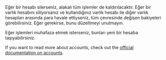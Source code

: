 Eğer bir hesabı silerseniz, alakalı tüm işlemler de kaldırılacaktır. Eğer bir varlık hesabını siliyorsanız ve kullandığınız varlık hesabı ile diğer varlık hesapları arasında para havale ettiyseniz, tüm çevresinde değişen bakiyeleri görebilirsiniz. Eğer gerekirse, bunu düzeltmeyi unutmayın.

Eğer işlemleri muhafaza etmek isterseniz, bunları yeni bir hesaba taşıyabilirsiniz.

If you want to read more about accounts, check out the [official documentation on accounts](https://docs.firefly-iii.org/concepts/accounts).